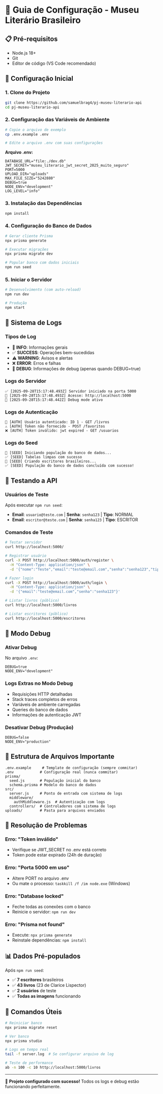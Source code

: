# 🔧 Guia de Configuração - Museu Literário Brasileiro

## 📋 Pré-requisitos
- Node.js 18+ 
- Git
- Editor de código (VS Code recomendado)

## 🚀 Configuração Inicial

### 1. Clone do Projeto
```bash
git clone https://github.com/samuelbrag4/pj-museu-literario-api
cd pj-museu-literario-api
```

### 2. Configuração das Variáveis de Ambiente
```bash
# Copie o arquivo de exemplo
cp .env.example .env

# Edite o arquivo .env com suas configurações
```

**Arquivo .env:**
```env
DATABASE_URL="file:./dev.db"
JWT_SECRET="museu_literario_jwt_secret_2025_muito_seguro"
PORT=5000
UPLOAD_DIR="uploads"
MAX_FILE_SIZE="5242880"
DEBUG=true
NODE_ENV="development"
LOG_LEVEL="info"
```

### 3. Instalação das Dependências
```bash
npm install
```

### 4. Configuração do Banco de Dados
```bash
# Gerar cliente Prisma
npx prisma generate

# Executar migrações
npx prisma migrate dev

# Popular banco com dados iniciais
npm run seed
```

### 5. Iniciar o Servidor
```bash
# Desenvolvimento (com auto-reload)
npm run dev

# Produção
npm start
```

## 🐛 Sistema de Logs

### Tipos de Log
- 🔵 **INFO**: Informações gerais
- ✅ **SUCCESS**: Operações bem-sucedidas  
- ⚠️ **WARNING**: Avisos e alertas
- ❌ **ERROR**: Erros e falhas
- 🐛 **DEBUG**: Informações de debug (apenas quando DEBUG=true)

### Logs do Servidor
```
✅ [2025-09-28T15:17:48.493Z] Servidor iniciado na porta 5000
🔵 [2025-09-28T15:17:48.493Z] Acesse: http://localhost:5000
🐛 [2025-09-28T15:17:48.442Z] Debug mode ativo
```

### Logs de Autenticação
```
🔵 [AUTH] Usuário autenticado: ID 1 - GET /livros
⚠️ [AUTH] Token não fornecido - POST /favoritos
❌ [AUTH] Token inválido: jwt expired - GET /usuarios
```

### Logs do Seed
```
🔵 [SEED] Iniciando população do banco de dados...
✅ [SEED] Tabelas limpas com sucesso
🔵 [SEED] Criando escritores brasileiros...
✅ [SEED] População do banco de dados concluída com sucesso!
```

## 🧪 Testando a API

### Usuários de Teste
Após executar `npm run seed`:
- **Email**: `usuario@teste.com` | **Senha**: `senha123` | **Tipo**: NORMAL
- **Email**: `escritor@teste.com` | **Senha**: `senha123` | **Tipo**: ESCRITOR

### Comandos de Teste
```bash
# Testar servidor
curl http://localhost:5000/

# Registrar usuário
curl -X POST http://localhost:5000/auth/register \
  -H "Content-Type: application/json" \
  -d '{"nome":"Teste","email":"teste@email.com","senha":"senha123","tipo":"NORMAL"}'

# Fazer login
curl -X POST http://localhost:5000/auth/login \
  -H "Content-Type: application/json" \
  -d '{"email":"teste@email.com","senha":"senha123"}'

# Listar livros (público)
curl http://localhost:5000/livros

# Listar escritores (público)
curl http://localhost:5000/escritores
```

## 🎯 Modo Debug

### Ativar Debug
No arquivo `.env`:
```env
DEBUG=true
NODE_ENV="development"
```

### Logs Extras no Modo Debug
- Requisições HTTP detalhadas
- Stack traces completos de erros
- Variáveis de ambiente carregadas
- Queries do banco de dados
- Informações de autenticação JWT

### Desativar Debug (Produção)
```env
DEBUG=false
NODE_ENV="production"
```

## 📁 Estrutura de Arquivos Importante

```
.env.example     # Template de configuração (sempre commitar)
.env            # Configuração real (nunca commitar)
prisma/
  seed.js       # População inicial do banco
  schema.prisma # Modelo do banco de dados
src/
  server.js     # Ponto de entrada com sistema de logs
  middleware/
    authMiddleware.js  # Autenticação com logs
  controllers/  # Controladores com sistema de logs
uploads/        # Pasta para arquivos enviados
```

## 🚨 Resolução de Problemas

### Erro: "Token inválido"
- Verifique se JWT_SECRET no .env está correto
- Token pode estar expirado (24h de duração)

### Erro: "Porta 5000 em uso"
- Altere PORT no arquivo .env
- Ou mate o processo: `taskkill /f /im node.exe` (Windows)

### Erro: "Database locked"
- Feche todas as conexões com o banco
- Reinicie o servidor: `npm run dev`

### Erro: "Prisma not found"
- Execute: `npx prisma generate`
- Reinstale dependências: `npm install`

## 📊 Dados Pré-populados

Após `npm run seed`:
- ✅ **7 escritores** brasileiros
- ✅ **43 livros** (23 de Clarice Lispector)
- ✅ **2 usuários** de teste
- ✅ **Todas as imagens** funcionando

## 🔄 Comandos Úteis

```bash
# Reiniciar banco
npx prisma migrate reset

# Ver banco
npx prisma studio

# Logs em tempo real
tail -f server.log  # Se configurar arquivo de log

# Teste de performance
ab -n 100 -c 10 http://localhost:5000/livros
```

---

🎉 **Projeto configurado com sucesso!** Todos os logs e debug estão funcionando perfeitamente.